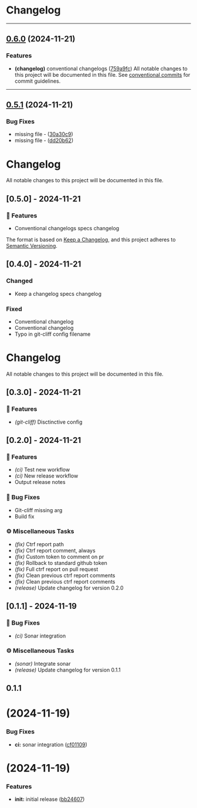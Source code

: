 # Changelog

---
## [0.6.0](https://github.com/moukrea/gommit/compare/0.5.1..0.6.0) (2024-11-21)

### Features

- **(changelog)** conventional changelogs ([759a9fc](https://github.com/moukrea/gommit/commit/759a9fcf0b8924aad4133e36b01ec7b99e40c0fc))
All notable changes to this project will be documented in this file. See [conventional commits](https://www.conventionalcommits.org/) for commit guidelines.

---
## [0.5.1](https://github.com/moukrea/gommit/compare/0.5.0..0.5.1) (2024-11-21)

### Bug Fixes

- missing file - ([30a30c9](https://github.com/moukrea/gommit/commit/30a30c9382e6a79a19282d673f7e51666fd48411))
- missing file - ([dd20b62](https://github.com/moukrea/gommit/commit/dd20b62da26a5ca5b2faac5cfb1d22c7289698f1))
# Changelog

All notable changes to this project will be documented in this file.

## [0.5.0] - 2024-11-21

### 🚀 Features

- Conventional changelogs specs changelog

The format is based on [Keep a Changelog](https://keepachangelog.com/en/1.0.0/),
and this project adheres to [Semantic Versioning](https://semver.org/spec/v2.0.0.html).

## [0.4.0] - 2024-11-21

### Changed

- Keep a changelog specs changelog

### Fixed

- Conventional changelog
- Conventional changelog
- Typo in git-cliff config filename

# Changelog

All notable changes to this project will be documented in this file.

## [0.3.0] - 2024-11-21

### 🚀 Features

- *(git-cliff)* Disctinctive config

## [0.2.0] - 2024-11-21

### 🚀 Features

- *(ci)* Test new workflow
- *(ci)* New release workflow
- Output release notes

### 🐛 Bug Fixes

- Git-cliff missing arg
- Build fix

### ⚙️ Miscellaneous Tasks

- *(fix)* Ctrf report path
- *(fix)* Ctrf report comment, always
- *(fix)* Custom token to comment on pr
- *(fix)* Rollback to standard github token
- *(fix)* Full ctrf report on pull request
- *(fix)* Clean previous ctrf report comments
- *(fix)* Clean previous ctrf report comments
- *(release)* Update changelog for version 0.2.0

## [0.1.1] - 2024-11-19

### 🐛 Bug Fixes

- *(ci)* Sonar integration

### ⚙️ Miscellaneous Tasks

- *(sonar)* Integrate sonar
- *(release)* Update changelog for version 0.1.1

## 0.1.1
#  (2024-11-19)


### Bug Fixes

* **ci:** sonar integration ([cf01109](https://github.com/Moukrea/gommit/commit/cf01109118ae0646cb18d5b321fa052a279dcc50))




#  (2024-11-19)


### Features

* **init:** initial release ([bb24607](https://github.com/Moukrea/gommit/commit/bb2460778cce76a16d74227c815c7f4f43bee49e))



